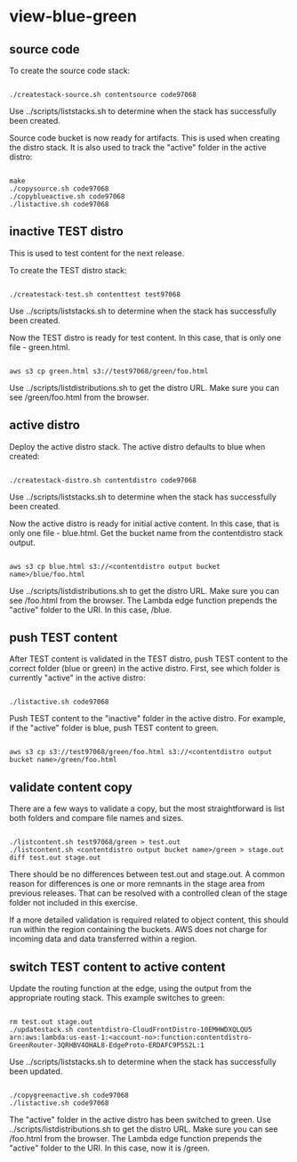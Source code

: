 # view-blue-green

## source code

To create the source code stack:

```console

./createstack-source.sh contentsource code97068

```

Use ../scripts/liststacks.sh to determine when the stack has successfully been created.

Source code bucket is now ready for artifacts. This is used when creating the distro stack. It is also used to track the "active" folder in the active distro:

```console

make
./copysource.sh code97068
./copyblueactive.sh code97068
./listactive.sh code97068

```

## inactive TEST distro

This is used to test content for the next release.

To create the TEST distro stack:

```console

./createstack-test.sh contenttest test97068

```

Use ../scripts/liststacks.sh to determine when the stack has successfully been created.

Now the TEST distro is ready for test content. In this case, that is only one file - green.html.

```console

aws s3 cp green.html s3://test97068/green/foo.html

```

Use ../scripts/listdistributions.sh to get the distro URL. Make sure you can see /green/foo.html from the browser.

## active distro

Deploy the active distro stack. The active distro defaults to blue when created:

```console

./createstack-distro.sh contentdistro code97068

```

Use ../scripts/liststacks.sh to determine when the stack has successfully been created.

Now the active distro is ready for initial active content. In this case, that is only one file - blue.html. Get the bucket name from the contentdistro stack output.

```console

aws s3 cp blue.html s3://<contentdistro output bucket name>/blue/foo.html

```

Use ../scripts/listdistributions.sh to get the distro URL. Make sure you can see /foo.html from the browser. The Lambda edge function prepends the "active" folder to the URI. In this case, /blue.

## push TEST content

After TEST content is validated in the TEST distro, push TEST content to the correct folder (blue or green) in the active distro. First, see which folder is currently "active" in the active distro:

```console

./listactive.sh code97068

```

Push TEST content to the "inactive" folder in the active distro. For example, if the "active" folder is blue, push TEST content to green.

```console

aws s3 cp s3://test97068/green/foo.html s3://<contentdistro output bucket name>/green/foo.html

```

## validate content copy

There are a few ways to validate a copy, but the most straightforward is list both folders and compare file names and sizes.

```console

./listcontent.sh test97068/green > test.out
./listcontent.sh <contentdistro output bucket name>/green > stage.out
diff test.out stage.out

```

There should be no differences between test.out and stage.out. A common reason for differences is one or more remnants in the stage area from previous releases. That can be resolved with a controlled clean of the stage folder not included in this exercise.

If a more detailed validation is required related to object content, this should run within the region containing the buckets. AWS does not charge for incoming data and data transferred within a region.

## switch TEST content to active content

Update the routing function at the edge, using the output from the appropriate routing stack. This example switches to green:

```console

rm test.out stage.out
./updatestack.sh contentdistro-CloudFrontDistro-10EMHWDXQLQU5 arn:aws:lambda:us-east-1:<account-no>:function:contentdistro-GreenRouter-3QRHBV4OHAL8-EdgeProto-ERDAFC9P5S2L:1

```

Use ../scripts/liststacks.sh to determine when the stack has successfully been updated.

```console

./copygreenactive.sh code97068
./listactive.sh code97068

```

The "active" folder in the active distro has been switched to green. Use ../scripts/listdistributions.sh to get the distro URL. Make sure you can see /foo.html from the browser. The Lambda edge function prepends the "active" folder to the URI. In this case, now it is /green.

